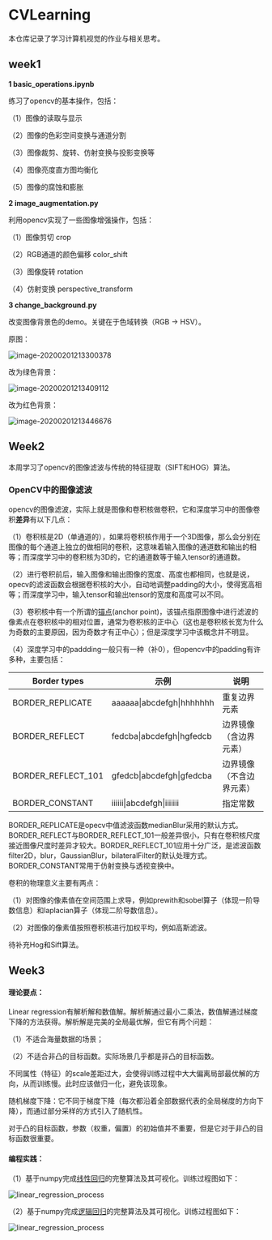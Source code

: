 # CVLearning

本仓库记录了学习计算机视觉的作业与相关思考。

## week1

**1 basic_operations.ipynb**

练习了opencv的基本操作，包括：

（1）图像的读取与显示

（2）图像的色彩空间变换与通道分割

（3）图像裁剪、旋转、仿射变换与投影变换等

（4）图像亮度直方图均衡化

（5）图像的腐蚀和膨胀

**2 image_augmentation.py**

利用opencv实现了一些图像增强操作，包括：

（1）图像剪切 crop

（2）RGB通道的颜色偏移 color_shift

（3）图像旋转 rotation

（4）仿射变换 perspective_transform

**3 change_background.py**

改变图像背景色的demo。关键在于色域转换（RGB -> HSV）。

原图：

![image-20200201213300378](README.assets/image-20200201213300378.png)

改为绿色背景：

![image-20200201213409112](README.assets/image-20200201213409112.png)

改为红色背景：

![image-20200201213446676](README.assets/image-20200201213446676.png)



## Week2

本周学习了opencv的图像滤波与传统的特征提取（SIFT和HOG）算法。

### OpenCV中的图像滤波

opencv的图像滤波，实际上就是图像和卷积核做卷积，它和深度学习中的图像卷积**差异**有以下几点：

（1）卷积核是2D（单通道的），如果将卷积核作用于一个3D图像，那么会分别在图像的每个通道上独立的做相同的卷积，这意味着输入图像的通道数和输出的相等；而深度学习中的卷积核为3D的，它的通道数等于输入tensor的通道数。

（2）进行卷积前后，输入图像和输出图像的宽度、高度也都相同，也就是说，opecv的滤波函数会根据卷积核的大小，自动地调整padding的大小，使得宽高相等；而深度学习中，输入tensor和输出tensor的宽度和高度可以不同。

（3）卷积核中有一个所谓的[锚点](https://docs.opencv.org/2.4/modules/imgproc/doc/filtering.html#filter2d)(anchor point)，该锚点指原图像中进行滤波的像素点在卷积核中的相对位置，通常为卷积核的正中心（这也是卷积核长宽为什么为奇数的主要原因，因为奇数才有正中心）；但是深度学习中该概念并不明显。

（4）深度学习中的paddding一般只有一种（补0），但opencv中的padding有许多种，主要包括：

| Border types       | 示例                      | 说明                     |
| ------------------ | ------------------------- | ------------------------ |
| BORDER_REPLICATE   | aaaaaa\|abcdefgh\|hhhhhhh | 重复边界元素             |
| BORDER_REFLECT     | fedcba\|abcdefgh\|hgfedcb | 边界镜像（含边界元素）   |
| BORDER_REFLECT_101 | gfedcb\|abcdefgh\|gfedcba | 边界镜像（不含边界元素） |
| BORDER_CONSTANT    | iiiiii\|abcdefgh\|iiiiiii | 指定常数                 |

BORDER_REPLICATE是opecv中值滤波函数medianBlur采用的默认方式。BORDER_REFLECT与BORDER_REFLECT_101一般差异很小，只有在卷积核尺度接近图像尺度时差异才较大。BORDER_REFLECT_101应用十分广泛，是滤波函数filter2D，blur，GaussianBlur，bilateralFilter的默认处理方式。BORDER_CONSTANT常用于仿射变换与透视变换中。

卷积的物理意义主要有两点：

（1）对图像的像素值在空间范围上求导，例如prewith和sobel算子（体现一阶导数信息）和laplacian算子（体现二阶导数信息）。

（2）对图像的像素值按照卷积核进行加权平均，例如高斯滤波。

待补充Hog和Sift算法。

## Week3

#### 理论要点：

Linear regression有解析解和数值解。解析解通过最小二乘法，数值解通过梯度下降的方法获得。解析解是完美的全局最优解，但它有两个问题：

（1）不适合海量数据的场景；

（2）不适合非凸的目标函数。实际场景几乎都是非凸的目标函数。

不同属性（特征）的scale差距过大，会使得训练过程中大大偏离局部最优解的方向，从而训练慢。此时应该做归一化，避免该现象。

随机梯度下降：它不同于梯度下降（每次都沿着全部数据代表的全局梯度的方向下降），而通过部分采样的方式引入了随机性。

对于凸的目标函数，参数（权重，偏置）的初始值并不重要，但是它对于非凸的目标函数很重要。

#### 编程实践：

（1）基于numpy完成[线性回归](./week3/linear_regression.py)的完整算法及其可视化。训练过程图如下：

![linear_regression_process](README.assets/linear_regression_process.gif)

（2）基于numpy完成[逻辑回归](./week3/logistic_regression.py)的完整算法及其可视化。训练过程图如下：

![linear_regression_process](README.assets/logistic_regression_process.gif)